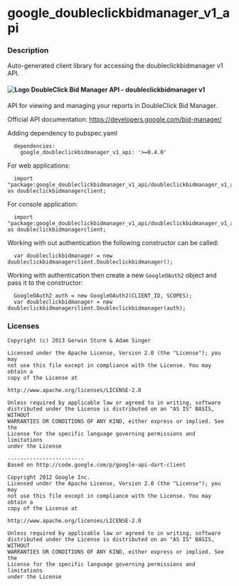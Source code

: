# google_doubleclickbidmanager_v1_api

### Description

Auto-generated client library for accessing the doubleclickbidmanager v1 API.

#### ![Logo](http://www.google.com/images/icons/product/search-16.gif) DoubleClick Bid Manager API - doubleclickbidmanager v1

API for viewing and managing your reports in DoubleClick Bid Manager.

Official API documentation: https://developers.google.com/bid-manager/

Adding dependency to pubspec.yaml

```
  dependencies:
    google_doubleclickbidmanager_v1_api: '>=0.4.0'
```

For web applications:

```
  import "package:google_doubleclickbidmanager_v1_api/doubleclickbidmanager_v1_api_browser.dart" as doubleclickbidmanagerclient;
```

For console application:

```
  import "package:google_doubleclickbidmanager_v1_api/doubleclickbidmanager_v1_api_console.dart" as doubleclickbidmanagerclient;
```

Working with out authentication the following constructor can be called:

```
  var doubleclickbidmanager = new doubleclickbidmanagerclient.Doubleclickbidmanager();
```

Working with authentication then create a new `GoogleOAuth2` object and pass it to the constructor:


```
  GoogleOAuth2 auth = new GoogleOAuth2(CLIENT_ID, SCOPES);
  var doubleclickbidmanager = new doubleclickbidmanagerclient.Doubleclickbidmanager(auth);
```

### Licenses

```
Copyright (c) 2013 Gerwin Sturm & Adam Singer

Licensed under the Apache License, Version 2.0 (the "License"); you may 
not use this file except in compliance with the License. You may obtain a 
copy of the License at

http://www.apache.org/licenses/LICENSE-2.0

Unless required by applicable law or agreed to in writing, software
distributed under the License is distributed on an "AS IS" BASIS, WITHOUT
WARRANTIES OR CONDITIONS OF ANY KIND, either express or implied. See the
License for the specific language governing permissions and limitations 
under the License

------------------------
Based on http://code.google.com/p/google-api-dart-client

Copyright 2012 Google Inc.
Licensed under the Apache License, Version 2.0 (the "License"); you may 
not use this file except in compliance with the License. You may obtain a
copy of the License at

http://www.apache.org/licenses/LICENSE-2.0

Unless required by applicable law or agreed to in writing, software
distributed under the License is distributed on an "AS IS" BASIS, WITHOUT
WARRANTIES OR CONDITIONS OF ANY KIND, either express or implied. See the
License for the specific language governing permissions and limitations 
under the License

```
